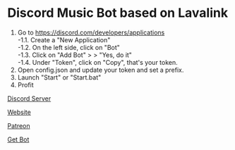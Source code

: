 # Discord Music Bot based on Lavalink
1. Go to https://discord.com/developers/applications  
 -1.1. Create a "New Application"  
 -1.2. On the left side, click on "Bot"  
 -1.3. Click on "Add Bot" > > "Yes, do it"  
 -1.4. Under "Token", click on "Copy", that's your token.  
2. Open config.json and update your token and set a prefix.  
3. Launch "Start" or "Start.bat"  
69. Profit  

[Discord Server](https://discord.gg/ycYmMmP)  

[Website](https://kellphy.com)  

[Patreon](https://www.kellphy.com/patreon)  

[Get Bot](https://github.com/Kellphy/MusicBot/releases)  